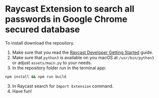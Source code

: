 # Raycast Extension to search all passwords in Google Chrome secured database

To install download the repository.

1. Make sure that you read the [Raycast Developer Getting Started](https://developers.raycast.com/basics/getting-started) guide.
2. Make sure that `python3` is available on you macOS at `/usr/bin/python3` or adjust `assets/main.py` to your needs.
2. In the repository folder run in the terminal app:

```bash
npm install && npm run build
```

3. In Raycast search for `Import Extension` command.
4. Have fun!
